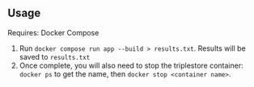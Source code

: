 ## Usage

Requires: Docker Compose

1. Run `docker compose run app --build > results.txt`.  Results will be saved to `results.txt`
2. Once complete, you will also need to stop the triplestore container: `docker ps` to get the name, then `docker stop <container name>`.
